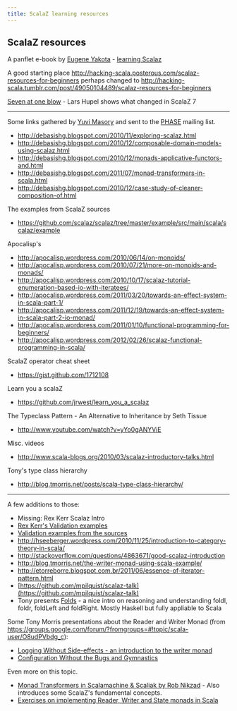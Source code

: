 ```yaml
---
title: ScalaZ learning resources
---
```


## ScalaZ resources ##

A panflet e-book by [Eugene Yakota](https://github.com/eed3si9n) - [learning Scalaz](http://eed3si9n.com/learning-scalaz/)

A good starting place <http://hacking-scala.posterous.com/scalaz-resources-for-beginners> perhaps changed to <http://hacking-scala.tumblr.com/post/49050104489/scalaz-resources-for-beginners>

[Seven at one blow](http://nescala.org/#t-62625592) - Lars Hupel shows what changed in ScalaZ 7

---

Some links gathered by [Yuvi Masory](http://yuvimasory.com/) and sent to the [PHASE](http://www.meetup.com/scala-phase/) mailing list.

 * <http://debasishg.blogspot.com/2010/11/exploring-scalaz.html>
 * <http://debasishg.blogspot.com/2010/12/composable-domain-models-using-scalaz.html>
 * <http://debasishg.blogspot.com/2010/12/monads-applicative-functors-and.html>
 * <http://debasishg.blogspot.com/2011/07/monad-transformers-in-scala.html>
 * <http://debasishg.blogspot.com/2010/12/case-study-of-cleaner-composition-of.html>

The examples from ScalaZ sources

  * <https://github.com/scalaz/scalaz/tree/master/example/src/main/scala/scalaz/example>

Apocalisp\'s 
 * <http://apocalisp.wordpress.com/2010/06/14/on-monoids/>
 * <http://apocalisp.wordpress.com/2010/07/21/more-on-monoids-and-monads/>
 * <http://apocalisp.wordpress.com/2010/10/17/scalaz-tutorial-enumeration-based-io-with-iteratees/>
 * <http://apocalisp.wordpress.com/2011/03/20/towards-an-effect-system-in-scala-part-1/>
 * <http://apocalisp.wordpress.com/2011/12/19/towards-an-effect-system-in-scala-part-2-io-monad/>
 * <http://apocalisp.wordpress.com/2011/01/10/functional-programming-for-beginners/>
 * <http://apocalisp.wordpress.com/2012/02/26/scalaz-functional-programming-in-scala/>

ScalaZ operator cheat sheet 

  * <https://gist.github.com/1712108>


Learn you a scalaZ 

  * <https://github.com/jrwest/learn_you_a_scalaz>


The Typeclass Pattern - An Alternative to Inheritance by Seth Tissue 

  * <http://www.youtube.com/watch?v=yYo0gANYViE> 

Misc. videos 

  * <http://www.scala-blogs.org/2010/03/scalaz-introductory-talks.html>

Tony\'s type class hierarchy

  * <http://blog.tmorris.net/posts/scala-type-class-hierarchy/>

---

A few additions to those:

 * Missing: Rex Kerr Scalaz Intro 
 * [Rex Kerr\'s Validation examples](https://gist.github.com/970717)
 * [Validation examples from the sources](http://scalaz.googlecode.com/svn/continuous/latest/browse.sxr/scalaz/example/ExampleValidation.scala.html)
 * <http://hseeberger.wordpress.com/2010/11/25/introduction-to-category-theory-in-scala/>
 * <http://stackoverflow.com/questions/4863671/good-scalaz-introduction>
 * <http://blog.tmorris.net/the-writer-monad-using-scala-example/>
 * <http://etorreborre.blogspot.com.br/2011/06/essence-of-iterator-pattern.html>
 * [https://github.com/mpilquist/scalaz-talk](https://github.com/mpilquist/scalaz-talk)
 * Tony presents [Folds](http://tmorris.net/posts/list-folds-bfpg/index.html) - a nice intro on reasoning and understanding foldl, foldr, foldLeft and foldRight. Mostly Haskell but fully appliable to Scala

Some Tony Morris presentations about the Reader and Writer Monad (from <https://groups.google.com/forum/?fromgroups=#!topic/scala-user/O8udPVbdg_c>):

 * [Logging Without Side-effects - an introduction to the writer monad](http://dl.dropbox.com/u/7810909/docs/writer-monad/chunk-html/index.html)
 * [Configuration Without the Bugs and Gymnastics](http://dl.dropbox.com/u/7810909/docs/reader-monad/chunk-html/index.html)

Even more on this topic.

 * [Monad Transformers in Scalamachine & Scaliak by Rob Nikzad](http://marakana.com/s/post/1232/video_monad_transformers_in_scalamachine_scaliak) - Also introduces some ScalaZ\'s fundamental concepts.
 * [Exercises on implementing Reader, Writer and State monads in Scala](http://www.folone.info/scala/scalaz/en/2012/10/19/Reader-Writer-State.html)

